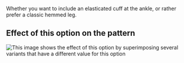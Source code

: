 Whether you want to include an elasticated cuff at the ankle,
or rather prefer a classic hemmed leg.

## Effect of this option on the pattern

![This image shows the effect of this option by superimposing several variants that have a different value for this option](paco\_elasticatedhem\_sample.svg "Effect of this option on the pattern")
